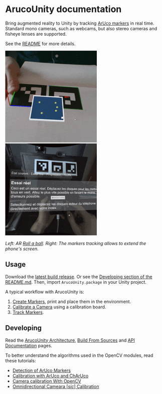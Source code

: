 # ArucoUnity documentation

Bring augmented reality to Unity by tracking [ArUco markers](https://docs.opencv.org/master/d5/dae/tutorial_aruco_detection.html) in real time. Standard mono cameras, such as webcams, but also stereo cameras and fisheye lenses are supported.

See the [README](https://github.com/NormandErwan/ArucoUnity/blob/master/README.md) for more details.

![Demo 1](images/ar_roll_a_ball.gif)
![Demo 2](images/extended_phone_screen.gif)

*Left: AR [Roll a ball](https://unity3d.com/fr/learn/tutorials/s/roll-ball-tutorial). Right: The markers tracking allows to extend the phone's screen.*

## Usage

Download the [latest build release](https://github.com/NormandErwan/ArucoUnity/releases). Or see the [Developing section of the README.md](https://github.com/NormandErwan/ArucoUnity/blob/master/README.md#developing). Then, import `ArucoUnity.package` in your Unity project.

A typical workflow with ArucoUnity is:

1. [Create Markers](manual/create-markers.html), print and place them in the environment.
2. [Calibrate a Camera](manual/calibrate-a-camera.html) using a calibration board.
3. [Track Markers](manual/track-markers.html).

## Developing

Read the [ArucoUnity Architecture](manual/aruco-unity-architecture.html), [Build From Sources](manual/build-from-sources.html) and [API Documentation](api/ArucoUnity.Calibration.html) pages.

To better understand the algorithms used in the OpenCV modules, read these tutorials:

- [Detection of ArUco Markers](https://docs.opencv.org/3.4/d5/dae/tutorial_aruco_detection.html)
- [Calibration with ArUco and ChArUco](https://docs.opencv.org/3.4/da/d13/tutorial_aruco_calibration.html)
- [Camera calibration With OpenCV](https://docs.opencv.org/3.4/d4/d94/tutorial_camera_calibration.html)
- [Omnidirectional Cameara [*sic*] Calibration](https://docs.opencv.org/3.4/dd/d12/tutorial_omnidir_calib_main.html)